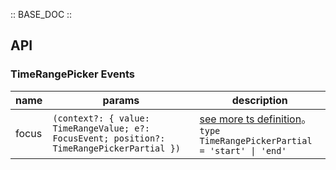 :: BASE_DOC ::

## API

### TimeRangePicker Events

name | params | description
-- | -- | --
focus | `(context?: { value: TimeRangeValue; e?: FocusEvent; position?: TimeRangePickerPartial }) ` | [see more ts definition](https://github.com/Tencent/tdesign-mobile-vue/tree/develop/src/time-picker/type.ts)。<br/>`type TimeRangePickerPartial = 'start' \| 'end'`<br/>
